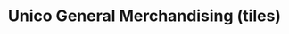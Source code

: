 ---
title: "Unico General Merchandising (tiles)"
url: /puerto-princesa/unico-general-merchandising-tiles/
shop: Eisenwaren
---